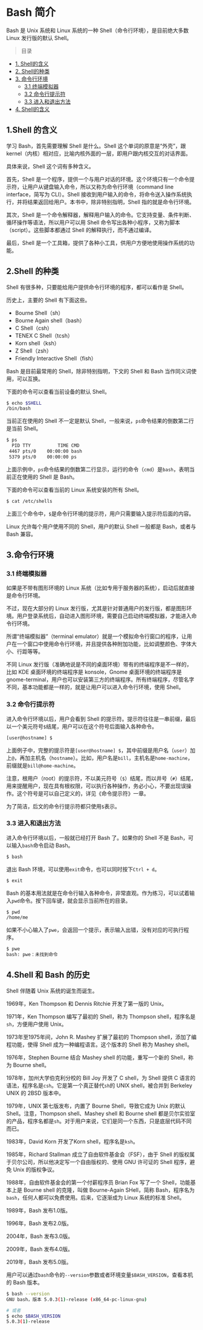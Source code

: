 # Bash 简介

Bash 是 Unix 系统和 Linux 系统的一种 Shell（命令行环境），是目前绝大多数 Linux 发行版的默认 Shell。

>目录
* [1. Shell的含义](#1shell-的含义)
* [2. Shell的种类](#2shell-的种类)
* [3. 命令行环境](#3命令行环境)
    * [3.1 终端模拟器](#31-终端模拟器)
    * [3.2 命令行提示符](#32-命令行提示符)
    * [3.3 进入和退出方法](#33-进入和退出方法)
* [4. Shell的含义](#4shell的含义)

## 1.Shell 的含义

学习 Bash，首先需要理解 Shell 是什么。Shell 这个单词的原意是“外壳”，跟 kernel（内核）相对应，比喻内核外面的一层，即用户跟内核交互的对话界面。

具体来说，Shell 这个词有多种含义。

首先，Shell 是一个程序，提供一个与用户对话的环境。这个环境只有一个命令提示符，让用户从键盘输入命令，所以又称为命令行环境（command line interface，简写为 CLI）。Shell 接收到用户输入的命令，将命令送入操作系统执行，并将结果返回给用户。本书中，除非特别指明，Shell 指的就是命令行环境。

其次，Shell 是一个命令解释器，解释用户输入的命令。它支持变量、条件判断、循环操作等语法，所以用户可以用 Shell 命令写出各种小程序，又称为脚本（script）。这些脚本都通过 Shell 的解释执行，而不通过编译。

最后，Shell 是一个工具箱，提供了各种小工具，供用户方便地使用操作系统的功能。

## 2.Shell 的种类

Shell 有很多种，只要能给用户提供命令行环境的程序，都可以看作是 Shell。

历史上，主要的 Shell 有下面这些。

- Bourne Shell（sh）
- Bourne Again shell（bash）
- C Shell（csh）
- TENEX C Shell（tcsh）
- Korn shell（ksh）
- Z Shell（zsh）
- Friendly Interactive Shell（fish）

Bash 是目前最常用的 Shell，除非特别指明，下文的 Shell 和 Bash 当作同义词使用，可以互换。

下面的命令可以查看当前设备的默认 Shell。

```bash
$ echo $SHELL
/bin/bash
```

当前正在使用的 Shell 不一定是默认 Shell，一般来说，`ps`命令结果的倒数第二行是当前 Shell。

```bash
$ ps
  PID TTY          TIME CMD
 4467 pts/0    00:00:00 bash
 5379 pts/0    00:00:00 ps
```

上面示例中，`ps`命令结果的倒数第二行显示，运行的命令（`cmd`）是`bash`，表明当前正在使用的
Shell 是 Bash。

下面的命令可以查看当前的 Linux 系统安装的所有 Shell。

```bash
$ cat /etc/shells
```

上面三个命令中，`$`是命令行环境的提示符，用户只需要输入提示符后面的内容。

Linux 允许每个用户使用不同的 Shell，用户的默认 Shell 一般都是 Bash，或者与 Bash 兼容。

## 3.命令行环境

### 3.1 终端模拟器

如果是不带有图形环境的 Linux 系统（比如专用于服务器的系统），启动后就直接是命令行环境。

不过，现在大部分的 Linux 发行版，尤其是针对普通用户的发行版，都是图形环境。用户登录系统后，自动进入图形环境，需要自己启动终端模拟器，才能进入命令行环境。

所谓“终端模拟器”（terminal emulator）就是一个模拟命令行窗口的程序，让用户在一个窗口中使用命令行环境，并且提供各种附加功能，比如调整颜色、字体大小、行距等等。

不同 Linux 发行版（准确地说是不同的桌面环境）带有的终端程序是不一样的，比如 KDE 桌面环境的终端程序是 konsole，Gnome 桌面环境的终端程序是 gnome-terminal，用户也可以安装第三方的终端程序。所有终端程序，尽管名字不同，基本功能都是一样的，就是让用户可以进入命令行环境，使用 Shell。

### 3.2 命令行提示符

进入命令行环境以后，用户会看到 Shell 的提示符。提示符往往是一串前缀，最后以一个美元符号`$`结尾，用户可以在这个符号后面输入各种命令。

```bash
[user@hostname] $
```

上面例子中，完整的提示符是`[user@hostname] $`，其中前缀是用户名（`user`）加上`@`，再加主机名（`hostname`）。比如，用户名是`bill`，主机名是`home-machine`，前缀就是`bill@home-machine`。

注意，根用户（root）的提示符，不以美元符号（`$`）结尾，而以井号（`#`）结尾，用来提醒用户，现在具有根权限，可以执行各种操作，务必小心，不要出现误操作。这个符号是可以自己定义的，详见《命令提示符》一章。

为了简洁，后文的命令行提示符都只使用`$`表示。

### 3.3 进入和退出方法

进入命令行环境以后，一般就已经打开 Bash 了。如果你的 Shell 不是 Bash，可以输入`bash`命令启动 Bash。

```bash
$ bash
```

退出 Bash 环境，可以使用`exit`命令，也可以同时按下`Ctrl + d`。

```bash
$ exit
```

Bash 的基本用法就是在命令行输入各种命令，非常直观。作为练习，可以试着输入`pwd`命令。按下回车键，就会显示当前所在的目录。

```bash
$ pwd
/home/me
```

如果不小心输入了`pwe`，会返回一个提示，表示输入出错，没有对应的可执行程序。

```bash
$ pwe
bash: pwe：未找到命令
```

## 4.Shell 和 Bash 的历史

Shell 伴随着 Unix 系统的诞生而诞生。

1969年，Ken Thompson 和 Dennis Ritchie 开发了第一版的 Unix。

1971年，Ken Thompson 编写了最初的 Shell，称为 Thompson shell，程序名是`sh`，方便用户使用 Unix。

1973年至1975年间，John R. Mashey 扩展了最初的 Thompson shell，添加了编程功能，使得 Shell 成为一种编程语言。这个版本的 Shell 称为 Mashey shell。

1976年，Stephen Bourne 结合 Mashey shell 的功能，重写一个新的 Shell，称为 Bourne shell。

1978年，加州大学伯克利分校的 Bill Joy 开发了 C shell，为 Shell 提供 C 语言的语法，程序名是`csh`。它是第一个真正替代`sh`的 UNIX shell，被合并到 Berkeley UNIX 的 2BSD 版本中。

1979年，UNIX 第七版发布，内置了 Bourne Shell，导致它成为 Unix 的默认 Shell。注意，Thompson shell、Mashey shell 和 Bourne shell 都是贝尔实验室的产品，程序名都是`sh`。对于用户来说，它们是同一个东西，只是底层代码不同而已。

1983年，David Korn 开发了Korn shell，程序名是`ksh`。

1985年，Richard Stallman 成立了自由软件基金会（FSF），由于 Shell 的版权属于贝尔公司，所以他决定写一个自由版权的、使用 GNU 许可证的 Shell 程序，避免 Unix 的版权争议。

1988年，自由软件基金会的第一个付薪程序员 Brian Fox 写了一个 Shell，功能基本上是 Bourne shell 的克隆，叫做 Bourne-Again SHell，简称 Bash，程序名为`bash`，任何人都可以免费使用。后来，它逐渐成为 Linux 系统的标准 Shell。

1989年，Bash 发布1.0版。

1996年，Bash 发布2.0版。

2004年，Bash 发布3.0版。

2009年，Bash 发布4.0版。

2019年，Bash 发布5.0版。

用户可以通过`bash`命令的`--version`参数或者环境变量`$BASH_VERSION`，查看本机的 Bash 版本。

```bash
$ bash --version
GNU bash，版本 5.0.3(1)-release (x86_64-pc-linux-gnu)

# 或者
$ echo $BASH_VERSION
5.0.3(1)-release
```
